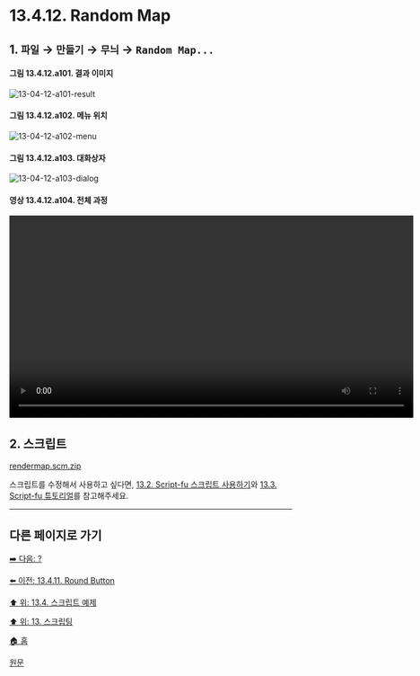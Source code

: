 # 13.4.12. Random Map

## 1. `파일` → `만들기` → `무늬` → `Random Map...`

#### 그림 13.4.12.a101. 결과 이미지
![13-04-12-a101-result](https://github.com/wonder13662/gimp/assets/15767104/9c41243a-1320-4317-95cb-cb7f06ac273f)

#### 그림 13.4.12.a102. 메뉴 위치
![13-04-12-a102-menu](https://github.com/wonder13662/gimp/assets/15767104/e0369b51-f746-4d0e-9b75-3bf599cb9c30)

#### 그림 13.4.12.a103. 대화상자
![13-04-12-a103-dialog](https://github.com/wonder13662/gimp/assets/15767104/84fcbb27-d68e-440e-883c-c82dbd38d0a6)

#### 영상 13.4.12.a104. 전체 과정
<video controls="controls" width="720" src="https://github.com/wonder13662/gimp/assets/15767104/12652c84-1186-4d51-8131-0cddcab02fe4"></video>

## 2. 스크립트
[rendermap.scm.zip](https://github.com/wonder13662/gimp/files/14737389/rendermap.scm.zip)

스크립트를 수정해서 사용하고 싶다면, [13.2. Script-fu 스크립트 사용하기](./13-02-00-using-script-fu-scripts.md)와 [13.3. Script-fu 튜토리얼](./13-03-00-a-script-fu-tutorial.md)를 참고해주세요.

***

## 다른 페이지로 가기
[➡️ 다음: ?]()

[⬅️ 이전: 13.4.11. Round Button](./13-04-11-round_button.md)

[⬆️ 위: 13.4. 스크립트 예제](./13-04-00-script_examples.md)

[⬆️ 위: 13. 스크립팅](./13-00-scripting.md)

[🏠 홈](./00-home.md)

[원문](https://docs.gimp.org/2.10/ko/gimp-using-text.html#idm7428)
